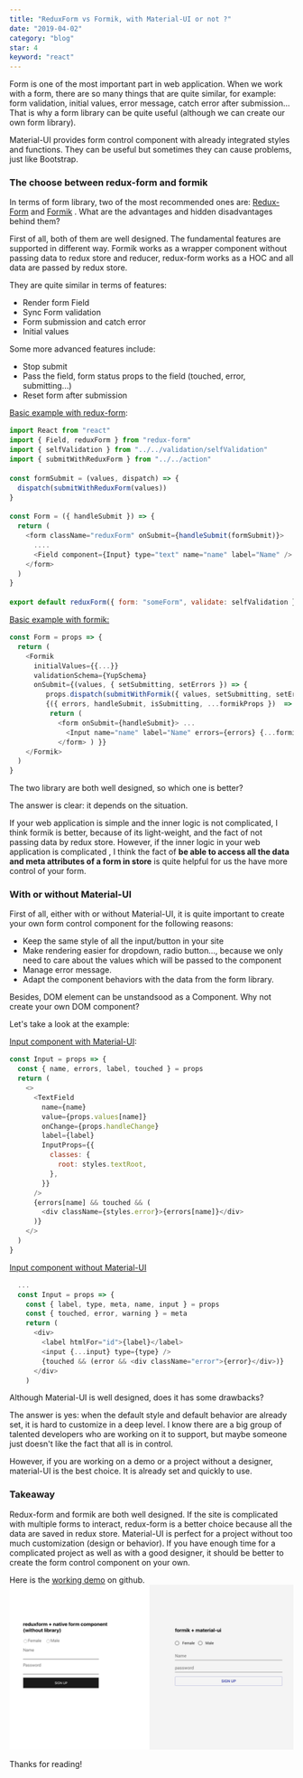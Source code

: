 ```yaml
---
title: "ReduxForm vs Formik, with Material-UI or not ?"
date: "2019-04-02"
category: "blog"
star: 4
keyword: "react"
---
```


Form is one of the most important part in web application. When we work with a form, there are so many things that are quite similar, for example: form validation, initial values, error message, catch error after submission... That is why a form library can be quite useful (although we can create our own form library).

Material-UI provides form control component with already integrated styles and functions. They can be useful but sometimes they can cause problems, just like Bootstrap.

### The choose between redux-form and formik

In terms of form library, two of the most recommended ones are: [Redux-Form](https://redux-form.com/8.1.0/) and [Formik](https://jaredpalmer.com/formik/) . What are the advantages and hidden disadvantages behind them?

First of all, both of them are well designed. The fundamental features are supported in different way. Formik works as a wrapper component without passing data to redux store and reducer, redux-form works as a HOC and all data are passed by redux store.

They are quite similar in terms of features:

- Render form Field
- Sync Form validation
- Form submission and catch error
- Initial values

Some more advanced features include:

- Stop submit
- Pass the field, form status props to the field (touched, error, submitting...)
- Reset form after submission

[Basic example with redux-form](https://github.com/AlbertWhite/react-demos/blob/master/demo39-formic-materialUI-vs-reduxform/src/formContainer/reduxForm/index.js):

```js
import React from "react"
import { Field, reduxForm } from "redux-form"
import { selfValidation } from "../../validation/selfValidation"
import { submitWithReduxForm } from "../../action"

const formSubmit = (values, dispatch) => {
  dispatch(submitWithReduxForm(values))
}

const Form = ({ handleSubmit }) => {
  return (
    <form className="reduxForm" onSubmit={handleSubmit(formSubmit)}>
      ....
      <Field component={Input} type="text" name="name" label="Name" />
    </form>
  )
}

export default reduxForm({ form: "someForm", validate: selfValidation })(Form)
```

[Basic example with formik:](https://github.com/AlbertWhite/react-demos/blob/master/demo39-formic-materialUI-vs-reduxform/src/formContainer/formik/index.js)

```js
const Form = props => {
  return (
    <Formik
      initialValues={{...}}
      validationSchema={YupSchema}
      onSubmit={(values, { setSubmitting, setErrors }) => {
         props.dispatch(submitWithFormik({ values, setSubmitting, setErrors })) }}>
         {({ errors, handleSubmit, isSubmitting, ...formikProps })  => {
          return (
            <form onSubmit={handleSubmit}> ...
              <Input name="name" label="Name" errors={errors} {...formikProps} />
            </form> ) }}
    </Formik>
  )
}
```

The two library are both well designed, so which one is better?

The answer is clear: it depends on the situation.

If your web application is simple and the inner logic is not complicated, I think formik is better, because of its light-weight, and the fact of not passing data by redux store. However, if the inner logic in your web application is complicated , I think the fact of **be able to access all the data and meta attributes of a form in store** is quite helpful for us the have more control of your form.

### With or without Material-UI

First of all, either with or without Material-UI, it is quite important to create your own form control component for the following reasons:

- Keep the same style of all the input/button in your site
- Make rendering easier for dropdown, radio button..., because we only need to care about the values which will be passed to the component
- Manage error message.
- Adapt the component behaviors with the data from the form library.

Besides, DOM element can be unstandsood as a Component. Why not create your own DOM component?

Let's take a look at the example:

[Input component with Material-UI](https://github.com/AlbertWhite/react-demos/blob/master/demo39-formic-materialUI-vs-reduxform/src/formComponent/material-ui/Input.js):

```js
const Input = props => {
  const { name, errors, label, touched } = props
  return (
    <>
      <TextField
        name={name}
        value={props.values[name]}
        onChange={props.handleChange}
        label={label}
        InputProps={{
          classes: {
            root: styles.textRoot,
          },
        }}
      />
      {errors[name] && touched && (
        <div className={styles.error}>{errors[name]}</div>
      )}
    </>
  )
}
```

[Input component without Material-UI](https://github.com/AlbertWhite/react-demos/blob/master/demo39-formic-materialUI-vs-reduxform/src/formComponent/native/Input.js)

```js
  ...
  const Input = props => {
    const { label, type, meta, name, input } = props
    const { touched, error, warning } = meta
    return (
      <div>
        <label htmlFor="id">{label}</label>
        <input {...input} type={type} />
        {touched && (error && <div className="error">{error}</div>)}
      </div>
    )
```

Although Material-UI is well designed, does it has some drawbacks?

The answer is yes: when the default style and default behavior are already set, it is hard to customize in a deep level. I know there are a big group of talented developers who are working on it to support, but maybe someone just doesn't like the fact that all is in control.

However, if you are working on a demo or a project without a designer, material-UI is the best choice. It is already set and quickly to use.

### Takeaway

Redux-form and formik are both well designed. If the site is complicated with multiple forms to interact, redux-form is a better choice because all the data are saved in redux store.
Material-UI is perfect for a project without too much customization (design or behavior). If you have enough time for a complicated project as well as with a good designer, it should be better to create the form control component on your own.

Here is the [working demo](https://github.com/AlbertWhite/react-demos/tree/master/demo39-formic-materialUI-vs-reduxform) on github.
![](images/form/1.png)

Thanks for reading!

